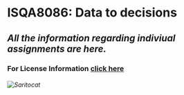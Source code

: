 # **ISQA8086: Data to decisions**

## _All the information regarding indiviual assignments are here._

### For License Information [click here](https://github.com/pallavi0902/ISQA8086/blob/master/LICENSE)

###### ![Saritocat](https://www.pinterest.com/pin/303078249902290917) 
